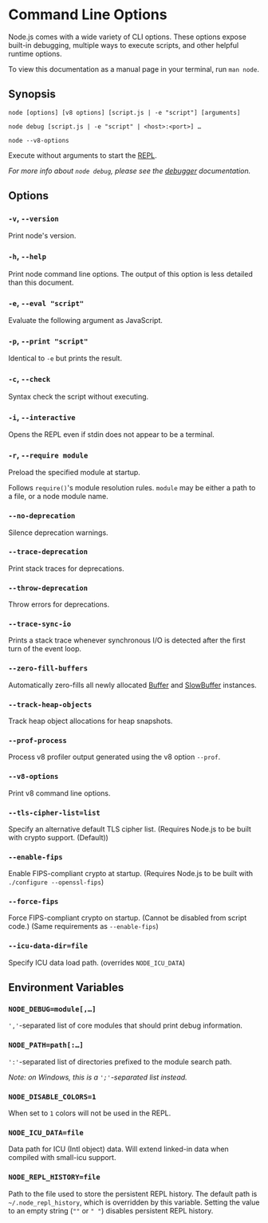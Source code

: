 # Command Line Options

<!--type=misc-->

Node.js comes with a wide variety of CLI options. These options expose built-in
debugging, multiple ways to execute scripts, and other helpful runtime options.

To view this documentation as a manual page in your terminal, run `man node`.


## Synopsis

`node [options] [v8 options] [script.js | -e "script"] [arguments]`

`node debug [script.js | -e "script" | <host>:<port>] …`

`node --v8-options`

Execute without arguments to start the [REPL][].

_For more info about `node debug`, please see the [debugger][] documentation._


## Options

### `-v`, `--version`

Print node's version.


### `-h`, `--help`

Print node command line options.
The output of this option is less detailed than this document.


### `-e`, `--eval "script"`

Evaluate the following argument as JavaScript.


### `-p`, `--print "script"`

Identical to `-e` but prints the result.


### `-c`, `--check`

Syntax check the script without executing.


### `-i`, `--interactive`

Opens the REPL even if stdin does not appear to be a terminal.


### `-r`, `--require module`

Preload the specified module at startup.

Follows `require()`'s module resolution
rules. `module` may be either a path to a file, or a node module name.


### `--no-deprecation`

Silence deprecation warnings.


### `--trace-deprecation`

Print stack traces for deprecations.


### `--throw-deprecation`

Throw errors for deprecations.


### `--trace-sync-io`

Prints a stack trace whenever synchronous I/O is detected after the first turn
of the event loop.


### `--zero-fill-buffers`

Automatically zero-fills all newly allocated [Buffer][] and [SlowBuffer][]
instances.


### `--track-heap-objects`

Track heap object allocations for heap snapshots.


### `--prof-process`

Process v8 profiler output generated using the v8 option `--prof`.


### `--v8-options`

Print v8 command line options.


### `--tls-cipher-list=list`

Specify an alternative default TLS cipher list. (Requires Node.js to be built
with crypto support. (Default))


### `--enable-fips`

Enable FIPS-compliant crypto at startup. (Requires Node.js to be built with
`./configure --openssl-fips`)


### `--force-fips`

Force FIPS-compliant crypto on startup. (Cannot be disabled from script code.)
(Same requirements as `--enable-fips`)


### `--icu-data-dir=file`

Specify ICU data load path. (overrides `NODE_ICU_DATA`)


## Environment Variables

### `NODE_DEBUG=module[,…]`

`','`-separated list of core modules that should print debug information.


### `NODE_PATH=path[:…]`

`':'`-separated list of directories prefixed to the module search path.

_Note: on Windows, this is a `';'`-separated list instead._


### `NODE_DISABLE_COLORS=1`

When set to `1` colors will not be used in the REPL.


### `NODE_ICU_DATA=file`

Data path for ICU (Intl object) data. Will extend linked-in data when compiled
with small-icu support.


### `NODE_REPL_HISTORY=file`

Path to the file used to store the persistent REPL history. The default path is
`~/.node_repl_history`, which is overridden by this variable. Setting the value
to an empty string (`""` or `" "`) disables persistent REPL history.


[Buffer]: buffer.html#buffer_buffer
[debugger]: debugger.html
[REPL]: repl.html
[SlowBuffer]: buffer.html#buffer_class_slowbuffer
